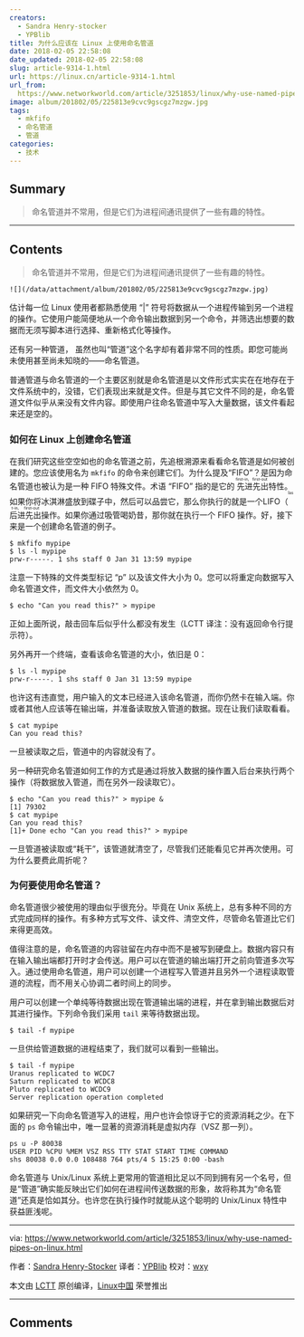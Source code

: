 ```yaml
---
creators:
  - Sandra Henry-stocker
  - YPBlib
title: 为什么应该在 Linux 上使用命名管道
date: 2018-02-05 22:58:08
date_updated: 2018-02-05 22:58:08
slug: article-9314-1.html
url: https://linux.cn/article-9314-1.html
url_from: 
  https://www.networkworld.com/article/3251853/linux/why-use-named-pipes-on-linux.html
image: album/201802/05/225813e9cvc9gscgz7mzgw.jpg
tags:
  - mkfifo
  - 命名管道
  - 管道
categories:
  - 技术
---
```


## Summary

> 命名管道并不常用，但是它们为进程间通讯提供了一些有趣的特性。

***

<!-- more -->

## Contents

> 
> 命名管道并不常用，但是它们为进程间通讯提供了一些有趣的特性。
> 
> 
> 

`![](/data/attachment/album/201802/05/225813e9cvc9gscgz7mzgw.jpg)`

估计每一位 Linux 使用者都熟悉使用 “|” 符号将数据从一个进程传输到另一个进程的操作。它使用户能简便地从一个命令输出数据到另一个命令，并筛选出想要的数据而无须写脚本进行选择、重新格式化等操作。

还有另一种管道， 虽然也叫“管道”这个名字却有着非常不同的性质。即您可能尚未使用甚至尚未知晓的——命名管道。

普通管道与命名管道的一个主要区别就是命名管道是以文件形式实实在在地存在于文件系统中的，没错，它们表现出来就是文件。但是与其它文件不同的是，命名管道文件似乎从来没有文件内容。即使用户往命名管道中写入大量数据，该文件看起来还是空的。

### 如何在 Linux 上创建命名管道

在我们研究这些空空如也的命名管道之前，先追根溯源来看看命名管道是如何被创建的。您应该使用名为 `mkfifo` 的命令来创建它们。为什么提及“FIFO”？是因为命名管道也被认为是一种 FIFO 特殊文件。术语 “FIFO” 指的是它的<ruby> 先进先出 <rt>  first-in, first-out </rt></ruby>特性。如果你将冰淇淋盛放到碟子中，然后可以品尝它，那么你执行的就是一个LIFO（<ruby> 后进先出 <rt>  last-in, first-out </rt></ruby>操作。如果你通过吸管喝奶昔，那你就在执行一个 FIFO 操作。好，接下来是一个创建命名管道的例子。

```shell
$ mkfifo mypipe
$ ls -l mypipe
prw-r-----. 1 shs staff 0 Jan 31 13:59 mypipe
```

注意一下特殊的文件类型标记 “p” 以及该文件大小为 0。您可以将重定向数据写入命名管道文件，而文件大小依然为 0。

```shell
$ echo "Can you read this?" > mypipe
```

正如上面所说，敲击回车后似乎什么都没有发生（LCTT 译注：没有返回命令行提示符）。

另外再开一个终端，查看该命名管道的大小，依旧是 0：

```shell
$ ls -l mypipe
prw-r-----. 1 shs staff 0 Jan 31 13:59 mypipe
```

也许这有违直觉，用户输入的文本已经进入该命名管道，而你仍然卡在输入端。你或者其他人应该等在输出端，并准备读取放入管道的数据。现在让我们读取看看。

```shell
$ cat mypipe
Can you read this?
```

一旦被读取之后，管道中的内容就没有了。

另一种研究命名管道如何工作的方式是通过将放入数据的操作置入后台来执行两个操作（将数据放入管道，而在另外一段读取它）。

```shell
$ echo "Can you read this?" > mypipe &
[1] 79302
$ cat mypipe
Can you read this?
[1]+ Done echo "Can you read this?" > mypipe
```

一旦管道被读取或“耗干”，该管道就清空了，尽管我们还能看见它并再次使用。可为什么要费此周折呢？

### 为何要使用命名管道？

命名管道很少被使用的理由似乎很充分。毕竟在 Unix 系统上，总有多种不同的方式完成同样的操作。有多种方式写文件、读文件、清空文件，尽管命名管道比它们来得更高效。

值得注意的是，命名管道的内容驻留在内存中而不是被写到硬盘上。数据内容只有在输入输出端都打开时才会传送。用户可以在管道的输出端打开之前向管道多次写入。通过使用命名管道，用户可以创建一个进程写入管道并且另外一个进程读取管道的流程，而不用关心协调二者时间上的同步。

用户可以创建一个单纯等待数据出现在管道输出端的进程，并在拿到输出数据后对其进行操作。下列命令我们采用 `tail` 来等待数据出现。

```shell
$ tail -f mypipe
```

一旦供给管道数据的进程结束了，我们就可以看到一些输出。

```shell
$ tail -f mypipe
Uranus replicated to WCDC7
Saturn replicated to WCDC8
Pluto replicated to WCDC9
Server replication operation completed
```

如果研究一下向命名管道写入的进程，用户也许会惊讶于它的资源消耗之少。在下面的 `ps` 命令输出中，唯一显著的资源消耗是虚拟内存（VSZ 那一列）。

```shell
ps u -P 80038
USER PID %CPU %MEM VSZ RSS TTY STAT START TIME COMMAND
shs 80038 0.0 0.0 108488 764 pts/4 S 15:25 0:00 -bash
```

命名管道与 Unix/Linux 系统上更常用的管道相比足以不同到拥有另一个名号，但是“管道”确实能反映出它们如何在进程间传送数据的形象，故将称其为“命名管道”还真是恰如其分。也许您在执行操作时就能从这个聪明的 Unix/Linux 特性中获益匪浅呢。

---

via: <https://www.networkworld.com/article/3251853/linux/why-use-named-pipes-on-linux.html>

作者：[Sandra Henry-Stocker](https://www.networkworld.com/author/Sandra-Henry_Stocker/) 译者：[YPBlib](https://github.com/YPBlib) 校对：[wxy](https://github.com/wxy)

本文由 [LCTT](https://github.com/LCTT/TranslateProject) 原创编译，[Linux中国](https://linux.cn/) 荣誉推出

***

## Comments
